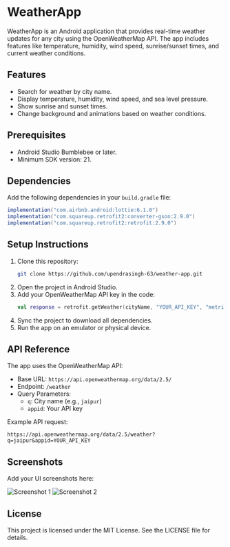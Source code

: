 # WeatherApp

WeatherApp is an Android application that provides real-time weather updates for any city using the OpenWeatherMap API. The app includes features like temperature, humidity, wind speed, sunrise/sunset times, and current weather conditions.

## Features
- Search for weather by city name.
- Display temperature, humidity, wind speed, and sea level pressure.
- Show sunrise and sunset times.
- Change background and animations based on weather conditions.

## Prerequisites
- Android Studio Bumblebee or later.
- Minimum SDK version: 21.

## Dependencies
Add the following dependencies in your `build.gradle` file:

```gradle
implementation("com.airbnb.android:lottie:6.1.0")
implementation("com.squareup.retrofit2:converter-gson:2.9.0")
implementation("com.squareup.retrofit2:retrofit:2.9.0")
```

## Setup Instructions
1. Clone this repository:
   ```bash
   git clone https://github.com/upendrasingh-63/weather-app.git
   ```
2. Open the project in Android Studio.
3. Add your OpenWeatherMap API key in the code:
   ```kotlin
   val response = retrofit.getWeather(cityName, "YOUR_API_KEY", "metric")
   ```
4. Sync the project to download all dependencies.
5. Run the app on an emulator or physical device.

## API Reference
The app uses the OpenWeatherMap API:

- Base URL: `https://api.openweathermap.org/data/2.5/`
- Endpoint: `/weather`
- Query Parameters:
  - `q`: City name (e.g., `jaipur`)
  - `appid`: Your API key

Example API request:
```
https://api.openweathermap.org/data/2.5/weather?q=jaipur&appid=YOUR_API_KEY
```

## Screenshots
Add your UI screenshots here:

![Screenshot 1]([https://i.ibb.co/r5m6ccp/Whats-App-Image-2024-12-21-at-09-28-59-c45bb618.jpg)
![Screenshot 2](https://i.ibb.co/df6XPHb/Whats-App-Image-2024-12-21-at-09-28-59-d453592b.jpg)

## License
This project is licensed under the MIT License. See the LICENSE file for details.

